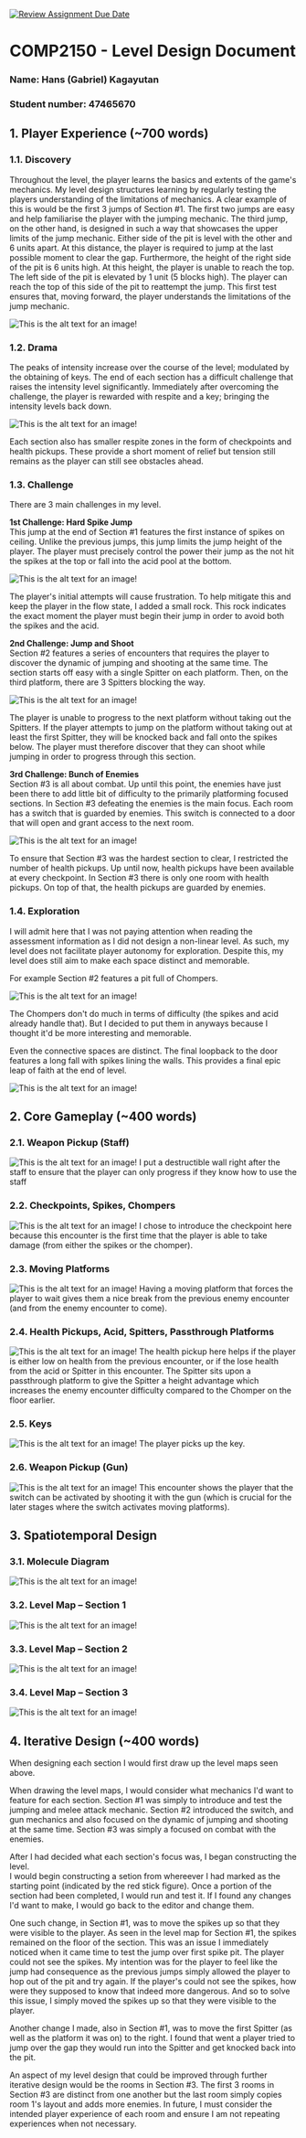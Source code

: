 [![Review Assignment Due Date](https://classroom.github.com/assets/deadline-readme-button-24ddc0f5d75046c5622901739e7c5dd533143b0c8e959d652212380cedb1ea36.svg)](https://classroom.github.com/a/YyUO0xtt)
# COMP2150  - Level Design Document
### Name: Hans (Gabriel) Kagayutan
### Student number: 47465670

## 1. Player Experience (~700 words)

### 1.1. Discovery
Throughout the level, the player learns the basics and extents of the game's mechanics. My level design structures learning by regularly testing the players understanding of the limitations of mechanics. A clear example of this is would be the first 3 jumps of Section #1. The first two jumps are easy and help familiarise the player with the jumping mechanic. The third jump, on the other hand, is designed in such a way that showcases the upper limits of the jump mechanic. Either side of the pit is level with the other and 6 units apart. At this distance, the player is required to jump at the last possible moment to clear the gap. Furthermore, the height of the right side of the pit is 6 units high. At this height, the player is unable to reach the top. The left side of the pit is elevated by 1 unit (5 blocks high). The player can reach the top of this side of the pit to reattempt the jump. This first test ensures that, moving forward, the player understands the limitations of the jump mechanic.

![This is the alt text for an image!](DocImages/JumpMechanicLimitations.png)

### 1.2. Drama
The peaks of intensity increase over the course of the level; modulated by the obtaining of keys. The end of each section has a difficult challenge that raises the intensity level significantly. Immediately after overcoming the challenge, the player is rewarded with respite and a key; bringing the intensity levels back down. 

![This is the alt text for an image!](DocImages/IntensityCurve.png)

Each section also has smaller respite zones in the form of checkpoints and health pickups. These provide a short moment of relief but tension still remains as the player can still see obstacles ahead.

### 1.3. Challenge
There are 3 main challenges in my level.      
  
**1st Challenge: Hard Spike Jump**      
This jump at the end of Section #1 features the first instance of spikes on ceiling. Unlike the previous jumps, this jump limits the jump height of the player. The player must precisely control the power their jump as the not hit the spikes at the top or fall into the acid pool at the bottom.

![This is the alt text for an image!](DocImages/HardSpikeJump.png)

The player's initial attempts will cause frustration. To help mitigate this and keep the player in the flow state, I added a small rock. This rock indicates the exact moment the player must begin their jump in order to avoid both the spikes and the acid.
  
  
**2nd Challenge: Jump and Shoot**    
Section #2 features a series of encounters that requires the player to discover the dynamic of jumping and shooting at the same time. The section starts off easy with a single Spitter on each platform. Then, on the third platform, there are 3 Spitters blocking the way.  

![This is the alt text for an image!](DocImages/JumpAndShoot.png)

The player is unable to progress to the next platform without taking out the Spitters. If the player attempts to jump on the platform without taking out at least the first Spitter, they will be knocked back and fall onto the spikes below. The player must therefore discover that they can shoot while jumping in order to progress through this section.  
  
  
**3rd Challenge: Bunch of Enemies**    
Section #3 is all about combat. Up until this point, the enemies have just been there to add little bit of difficulty to the primarily platforming focused sections. In Section #3 defeating the enemies is the main focus. Each room has a switch that is guarded by enemies. This switch is connected to a door that will open and grant access to the next room.

![This is the alt text for an image!](DocImages/BunchOfEnemies.png)

To ensure that Section #3 was the hardest section to clear, I restricted the number of health pickups. Up until now, health pickups have been available at every checkpoint. In Section #3 there is only one room with health pickups. On top of that, the health pickups are guarded by enemies.
  
  
### 1.4. Exploration
I will admit here that I was not paying attention when reading the assessment information as I did not design a non-linear level. As such, my level does not facilitate player autonomy for exploration. Despite this, my level does still aim to make each space distinct and memorable.  
   
For example Section #2 features a pit full of Chompers.

![This is the alt text for an image!](DocImages/ChomperPit.png)

The Chompers don't do much in terms of difficulty (the spikes and acid already handle that). But I decided to put them in anyways because I thought it'd be more interesting and memorable.  
  
   
Even the connective spaces are distinct. The final loopback to the door features a long fall with spikes lining the walls. This provides a final epic leap of faith at the end of level.

![This is the alt text for an image!](DocImages/LeapOfFaith.png)

## 2. Core Gameplay (~400 words)

### 2.1. Weapon Pickup (Staff)
![This is the alt text for an image!](DocImages/2.1.png)
I put a destructible wall right after the staff to ensure that the player can only progress if they know how to use the staff  

### 2.2. Checkpoints, Spikes, Chompers
![This is the alt text for an image!](DocImages/2.2.png)
I chose to introduce the checkpoint here because this encounter is the first time that the player is able to take damage (from either the spikes or the chomper).  

### 2.3. Moving Platforms
![This is the alt text for an image!](DocImages/2.3.png)
Having a moving platform that forces the player to wait gives them a nice break from the previous enemy encounter (and from the enemy encounter to come).  

### 2.4. Health Pickups, Acid, Spitters, Passthrough Platforms
![This is the alt text for an image!](DocImages/2.4.png)
The health pickup here helps if the player is either low on health from the previous encounter, or if the lose health from the acid or Spitter in this encounter. The Spitter sits upon a passthrough platform to give the Spitter a height advantage which increases the enemy encounter difficulty compared to the Chomper on the floor earlier.

### 2.5. Keys
![This is the alt text for an image!](DocImages/2.5.png)
The player picks up the key.  

### 2.6. Weapon Pickup (Gun)
![This is the alt text for an image!](DocImages/2.6.png)
This encounter shows the player that the switch can be activated by shooting it with the gun (which is crucial for the later stages where the switch activates moving platforms).  
                   
## 3. Spatiotemporal Design
### 3.1. Molecule Diagram
![This is the alt text for an image!](DocImages/LevelDesignMoleculeDiagram.png)

### 3.2. Level Map – Section 1
![This is the alt text for an image!](DocImages/Section1LevelMap.png)

### 3.3.	Level Map – Section 2
![This is the alt text for an image!](DocImages/Section2LevelMap.png)

### 3.4.	Level Map – Section 3
![This is the alt text for an image!](DocImages/Section3LevelMap.png)

## 4. Iterative Design (~400 words)
When designing each section I would first draw up the level maps seen above.  
    
When drawing the level maps, I would consider what mechanics I'd want to feature for each section. Section #1 was simply to introduce and test the jumping and melee attack mechanic. Section #2 introduced the switch, and gun mechanics and also focused on the dynamic of jumping and shooting at the same time. Section #3 was simply a focused on combat with the enemies.  
          
After I had decided what each section's focus was, I began constructing the level.  
I would begin constructing a setion from whereever I had marked as the starting point (indicated by the red stick figure). Once a portion of the section had been completed, I would run and test it. If I found any changes I'd want to make, I would go back to the editor and change them.  
         
One such change, in Section #1, was to move the spikes up so that they were visible to the player. As seen in the level map for Section #1, the spikes remained on the floor of the section. This was an issue I immediately noticed when it came time to test the jump over first spike pit. The player could not see the spikes. My intention was for the player to feel like the jump had consequence as the previous jumps simply allowed the player to hop out of the pit and try again. If the player's could not see the spikes, how were they supposed to know that indeed more dangerous. And so to solve this issue, I simply moved the spikes up so that they were visible to the player.  
      
Another change I made, also in Section #1, was to move the first Spitter (as well as the platform it was on) to the right. I found that went a player tried to jump over the gap they would run into the Spitter and get knocked back into the pit.
        
An aspect of my level design that could be improved through further iterative design would be the rooms in Section #3. The first 3 rooms in Section #3 are distinct from one another but the last room simply copies room 1's layout and adds more enemies. In future, I must consider the intended player experience of each room and ensure I am not repeating experiences when not necessary.